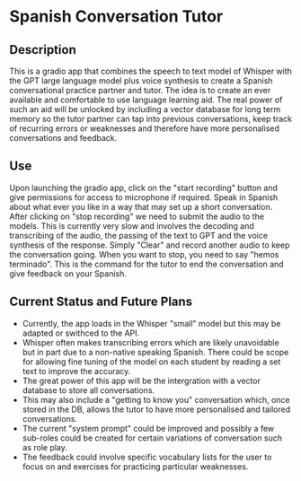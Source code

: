 # Spanish Conversation Tutor

## Description

This is a gradio app that combines the speech to text model of Whisper with the GPT large language model plus voice synthesis to create a Spanish conversational practice partner and tutor. The idea is to create an ever available and comfortable to use language learning aid. The real power of such an aid will be unlocked by including a vector database for long term memory so the tutor partner can tap into previous conversations, keep track of recurring errors or weaknesses and therefore have more personalised conversations and feedback.

## Use

Upon launching the gradio app, click on the "start recording" button and give permissions for access to microphone if required. Speak in Spanish about what ever you like in a way that may set up a short conversation. After clicking on "stop recording" we need to submit the audio to the models. This is currently very slow and involves the decoding and transcribing of the audio, the passing of the text to GPT and the voice synthesis of the response. Simply "Clear" and record another audio to keep the conversation going. When you want to stop, you need to say "hemos terminado". This is the command for the tutor to end the conversation and give feedback on your Spanish.

## Current Status and Future Plans

- Currently, the app loads in the Whisper "small" model but this may be adapted or swithced to the API. 
- Whisper often makes transcribing errors which are likely unavoidable but in part due to a non-native speaking Spanish. There could be scope for allowing fine tuning of the model on each student by reading a set text to improve the accuracy.
- The great power of this app will be the intergration with a vector database to store all conversations.
- This may also include a "getting to know you" conversation which, once stored in the DB, allows the tutor to have more personalised and tailored conversations.
- The current "system prompt" could be improved and possibly a few sub-roles could be created for certain variations of conversation such as role play.
- The feedback could involve specific vocabulary lists for the user to focus on and exercises for practicing particular weaknesses.

